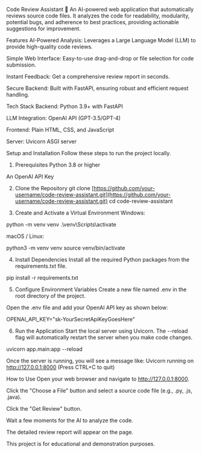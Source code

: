 Code Review Assistant 🤖
An AI-powered web application that automatically reviews source code files. It analyzes the code for readability, modularity, potential bugs, and adherence to best practices, providing actionable suggestions for improvement.

Features
AI-Powered Analysis: Leverages a Large Language Model (LLM) to provide high-quality code reviews.

Simple Web Interface: Easy-to-use drag-and-drop or file selection for code submission.

Instant Feedback: Get a comprehensive review report in seconds.

Secure Backend: Built with FastAPI, ensuring robust and efficient request handling.

Tech Stack
Backend: Python 3.9+ with FastAPI

LLM Integration: OpenAI API (GPT-3.5/GPT-4)

Frontend: Plain HTML, CSS, and JavaScript

Server: Uvicorn ASGI server

Setup and Installation
Follow these steps to run the project locally.

1. Prerequisites
Python 3.8 or higher

An OpenAI API Key

2. Clone the Repository
git clone [https://github.com/your-username/code-review-assistant.git](https://github.com/your-username/code-review-assistant.git)
cd code-review-assistant

3. Create and Activate a Virtual Environment
Windows:

python -m venv venv
.\venv\Scripts\activate

macOS / Linux:

python3 -m venv venv
source venv/bin/activate

4. Install Dependencies
Install all the required Python packages from the requirements.txt file.

pip install -r requirements.txt

5. Configure Environment Variables
Create a new file named .env in the root directory of the project.

Open the .env file and add your OpenAI API key as shown below:

OPENAI_API_KEY="sk-YourSecretApiKeyGoesHere"

6. Run the Application
Start the local server using Uvicorn. The --reload flag will automatically restart the server when you make code changes.

uvicorn app.main:app --reload

Once the server is running, you will see a message like:
Uvicorn running on http://127.0.0.1:8000 (Press CTRL+C to quit)

How to Use
Open your web browser and navigate to http://127.0.0.1:8000.

Click the "Choose a File" button and select a source code file (e.g., .py, .js, .java).

Click the "Get Review" button.

Wait a few moments for the AI to analyze the code.

The detailed review report will appear on the page.

This project is for educational and demonstration purposes.